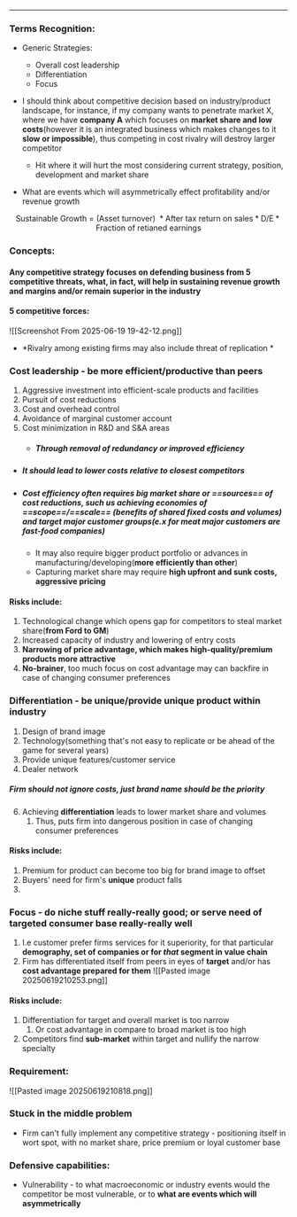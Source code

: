 ***
### Terms Recognition:
- Generic Strategies:
	- Overall cost leadership 
	- Differentiation 
	- Focus

- I should think about competitive decision based on industry/product landscape, for instance, if my company wants to penetrate market X, where we have **company A** which focuses on **market share and low costs**(however it is an integrated business which makes changes to it **slow or impossible**), thus competing in cost rivalry will destroy larger competitor
	- Hit where it will hurt the most considering current strategy, position, development and market share 

- What are events which will asymmetrically effect profitability and/or revenue growth 

$$\text{Sustainable Growth = (Asset turnover) }* \text{After tax return on sales}* \text{D/E}* \text{Fraction of retianed earnings} $$
### Concepts:

#### Any competitive strategy focuses on defending business from 5 competitive threats, what, in fact, will help in sustaining revenue growth and margins and/or remain superior in the industry

#### 5 competitive forces:
![[Screenshot From 2025-06-19 19-42-12.png]]
- *Rivalry among existing firms may also include threat of replication *

### Cost leadership - be more efficient/productive than peers 
1. Aggressive investment into efficient-scale products and facilities 
2. Pursuit of cost reductions 
3. Cost and overhead control 
4. Avoidance of marginal customer account 
5. Cost minimization in R&D and S&A areas 
	- ##### Through removal of redundancy or improved efficiency

- ##### It should lead to lower costs relative to closest competitors 

- ##### Cost efficiency often requires big market share or ==sources== of cost reductions, such us achieving economies of ==scope==/==scale== (benefits of shared fixed costs and volumes) and target major customer groups(e.x for meat major customers are fast-food companies)
	- It may also require bigger product portfolio or advances in manufacturing/developing(**more efficiently than other**) 
	- Capturing market share may require **high upfront and sunk costs, aggressive pricing**

#### Risks include: 
1. Technological change which opens gap for competitors to steal market share(**from Ford to GM**)
2. Increased capacity of industry and lowering of entry costs
3. **Narrowing of price advantage, which makes high-quality/premium products more attractive**
4. **No-brainer**, too much focus on cost advantage may can backfire in case of changing consumer preferences  

### Differentiation - be unique/provide unique product within industry 
1. Design of brand image 
2. Technology(something that's not easy to replicate or be ahead of the game for several years) 
3. Provide unique features/customer service 
4. Dealer network 

##### Firm should *not* ignore costs, just brand name *should* be the priority 

6. Achieving **differentiation** leads to lower market share and volumes
	1. Thus, puts firm into dangerous position in case of changing consumer preferences 

#### Risks include: 
1. Premium for product can become too big for brand image to offset 
2. Buyers' need for firm's **unique** product falls 
3. 

### Focus - do niche stuff really-really good; or serve need of targeted consumer base really-really well
1. I.e customer prefer firms services for it superiority, for that particular **demography, set of companies or for *that* segment in value chain**
2. Firm has differentiated itself from peers in eyes of **target** and/or has **cost advantage prepared for them**
![[Pasted image 20250619210253.png]]

#### Risks include: 
1. Differentiation for target and overall market is too narrow 
	1. Or cost advantage in compare to broad market is too high
2. Competitors find **sub-market** within target and nullify the narrow specialty  


### Requirement:
![[Pasted image 20250619210818.png]]



### Stuck in the middle problem 
- Firm can't fully implement any competitive strategy - positioning itself in wort spot, with no market share, price premium or loyal customer base 

### Defensive capabilities:
- Vulnerability - to what macroeconomic or industry events would the competitor be most vulnerable, or to **what are events which will asymmetrically** 